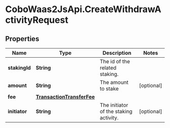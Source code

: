 # CoboWaas2JsApi.CreateWithdrawActivityRequest

## Properties

Name | Type | Description | Notes
------------ | ------------- | ------------- | -------------
**stakingId** | **String** | The id of the related staking. | 
**amount** | **String** | The amount to stake | [optional] 
**fee** | [**TransactionTransferFee**](TransactionTransferFee.md) |  | 
**initiator** | **String** | The initiator of the staking activity. | [optional] 


